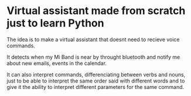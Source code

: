 # Virtual assistant made from scratch just to learn Python
The idea is to make a virtual assistant that doesnt need to recieve voice commands.

It detects when my Mi Band is near by throught bluetooth and notify me about new emails, events in the calendar.

It can also interpret commands, differenciating between verbs and nouns, just to be able to interpret the same order said with different words and to give it the ability to interpret different parameters for the same command.
